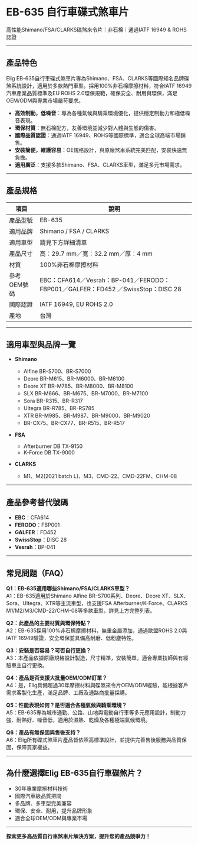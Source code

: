# EB-635 自行車碟式煞車片  
高性能Shimano/FSA/CLARKS碟煞來令片｜非石棉｜通過IATF 16949 & ROHS認證

---

## 產品特色

Elig EB-635自行車碟式煞車片專為Shimano、FSA、CLARKS等國際知名品牌碟煞系統設計，適用於多款熱門車型。採用100%非石棉摩擦材料，符合IATF 16949汽車產業品質標準及EU ROHS 2.0環保規範，確保安全、耐用與環保，滿足OEM/ODM與專業市場嚴苛要求。

- **高效制動，低噪音**：專為各種氣候與騎乘環境優化，提供穩定制動力和極低噪音表現。
- **環保材質**：無石棉配方，友善環境並減少對人體與生態的傷害。
- **國際品質認證**：通過IATF 16949、ROHS等國際標準，適合全球高端市場銷售。
- **安裝簡便，維護容易**：OE規格設計，與原廠煞車系統完美匹配，安裝快速無負擔。
- **適用廣泛**：支援多款Shimano、FSA、CLARKS車型，滿足多元市場需求。

---

## 產品規格

| 項目                  | 說明                                                         |
|----------------------|-------------------------------------------------------------|
| 產品型號             | EB-635                                                      |
| 適用品牌             | Shimano / FSA / CLARKS                                      |
| 適用車型             | 請見下方詳細清單                                            |
| 產品尺寸             | 高：29.7 mm／寬：32.2 mm／厚：4 mm                           |
| 材質                 | 100%非石棉摩擦材料                                         |
| 參考OEM號碼          | EBC：CFA614／Vesrah：BP-041／FERODO：FBP001／GALFER：FD452 ／SwissStop：DISC 28 |
| 國際認證             | IATF 16949, EU ROHS 2.0                                     |
| 產地                 | 台灣                                                         |

---

## 適用車型與品牌一覽

- **Shimano**
  - Alfine BR-S700、BR-S7000
  - Deore BR-M615、BR-M6000、BR-M6100
  - Deore XT BR-M785、BR-M8000、BR-M8100
  - SLX BR-M666、BR-M675、BR-M7000、BR-M7100
  - Sora BR-R315、BR-R317
  - Ultegra BR-R785、BR-RS785
  - XTR BR-M985、BR-M987、BR-M9000、BR-M9020
  - BR-CX75、BR-CX77、BR-R515、BR-R517

- **FSA**
  - Afterburner DB TX-9150
  - K-Force DB TX-9000

- **CLARKS**
  - M1、M2(2021 batch L)、M3、CMD-22、CMD-22FM、CHM-08

---

## 產品參考替代號碼

- **EBC**：CFA614
- **FERODO**：FBP001
- **GALFER**：FD452
- **SwissStop**：DISC 28
- **Vesrah**：BP-041

---

## 常見問題（FAQ）

**Q1：EB-635適用哪些Shimano/FSA/CLARKS車型？**  
A1：EB-635適用於Shimano Alfine BR-S700系列、Deore、Deore XT、SLX、Sora、Ultegra、XTR等主流車型，也支援FSA Afterburner/K-Force、CLARKS M1/M2/M3/CMD-22/CHM-08等多款車型，詳見上方完整列表。

**Q2：此產品的主要材質與環保特點？**  
A2：EB-635採用100%非石棉摩擦材料，無重金屬添加，通過歐盟ROHS 2.0與IATF 16949驗證，安全環保並具備高耐磨、低粉塵特性。

**Q3：安裝是否容易？可否自行更換？**  
A3：本產品依據原廠規格設計製造，尺寸精準，安裝簡單，適合專業技師與有經驗車主自行更換。

**Q4：產品是否支援大批量OEM/ODM訂單？**  
A4：是，Elig具備超過30年摩擦材料與碟煞來令片OEM/ODM經驗，能根據客戶需求客製化生產，滿足品牌、工廠及通路商批量採購。

**Q5：性能表現如何？是否適合各種氣候與騎乘環境？**  
A5：EB-635專為城市通勤、公路、山地與電動自行車等多元應用設計，制動力強、耐熱好、噪音低，適用於濕熱、乾燥及各種極端氣候環境。

**Q6：產品有無保固與售後支持？**  
A6：Elig所有碟式煞車片產品皆依照高標準設計，並提供完善售後服務與品質保固，保障買家權益。

---

## 為什麼選擇Elig EB-635自行車碟煞片？

- 30年專業摩擦材料技術
- 國際汽車級品質把關
- 多品牌、多車型完美兼容
- 環保、安全、耐用，提升品牌形象
- 適合全球OEM/ODM與專業市場

---

**探索更多高品質自行車煞車片解決方案，提升您的產品競爭力！**
